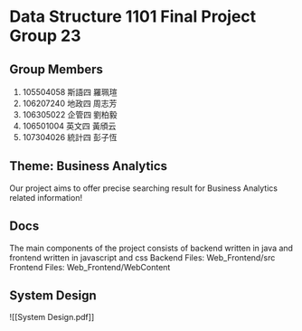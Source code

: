 # Data Structure 1101 Final Project Group 23

## Group Members
1. 105504058 斯語四 羅珮瑄
2. 106207240 地政四 周志芳
3. 106305022 企管四 劉柏毅
4. 106501004 英文四 黃頎云
5. 107304026 統計四 彭子恆

## Theme: Business Analytics
Our project aims to offer precise searching result for Business Analytics related information!

## Docs
The main components of the project consists of backend written in java and frontend written in javascript and css
Backend Files: Web_Frontend/src
Frontend Files: Web_Frontend/WebContent

## System Design
![[System Design.pdf]]
